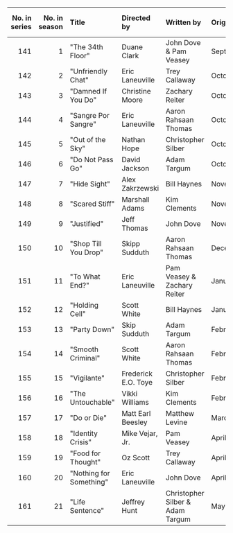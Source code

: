 |   No. in series |   No. in season | Title                   | Directed by         | Written by                       | Original air date   |   U.S. viewers (millions) |
|----------------:|----------------:|:------------------------|:--------------------|:---------------------------------|:--------------------|--------------------------:|
|             141 |               1 | "The 34th Floor"        | Duane Clark         | John Dove & Pam Veasey           | September24,2010    |                     10.35 |
|             142 |               2 | "Unfriendly Chat"       | Eric Laneuville     | Trey Callaway                    | October1,2010       |                      9.7  |
|             143 |               3 | "Damned If You Do"      | Christine Moore     | Zachary Reiter                   | October8,2010       |                      9.89 |
|             144 |               4 | "Sangre Por Sangre"     | Eric Laneuville     | Aaron Rahsaan Thomas             | October15,2010      |                      9.57 |
|             145 |               5 | "Out of the Sky"        | Nathan Hope         | Christopher Silber               | October22,2010      |                     10.25 |
|             146 |               6 | "Do Not Pass Go"        | David Jackson       | Adam Targum                      | October29,2010      |                     10.44 |
|             147 |               7 | "Hide Sight"            | Alex Zakrzewski     | Bill Haynes                      | November5,2010      |                     10.58 |
|             148 |               8 | "Scared Stiff"          | Marshall Adams      | Kim Clements                     | November12,2010     |                     10.02 |
|             149 |               9 | "Justified"             | Jeff Thomas         | John Dove                        | November19,2010     |                     10.18 |
|             150 |              10 | "Shop Till You Drop"    | Skipp Sudduth       | Aaron Rahsaan Thomas             | December3,2010      |                     10.13 |
|             151 |              11 | "To What End?"          | Eric Laneuville     | Pam Veasey & Zachary Reiter      | January7,2011       |                      9.45 |
|             152 |              12 | "Holding Cell"          | Scott White         | Bill Haynes                      | January14,2011      |                      9.56 |
|             153 |              13 | "Party Down"            | Skip Sudduth        | Adam Targum                      | February4,2011      |                      9.32 |
|             154 |              14 | "Smooth Criminal"       | Scott White         | Aaron Rahsaan Thomas             | February11,2011     |                      9.71 |
|             155 |              15 | "Vigilante"             | Frederick E.O. Toye | Christopher Silber               | February18,2011     |                     10.65 |
|             156 |              16 | "The Untouchable"       | Vikki Williams      | Kim Clements                     | February25,2011     |                     10.89 |
|             157 |              17 | "Do or Die"             | Matt Earl Beesley   | Matthew Levine                   | March11,2011        |                     10.6  |
|             158 |              18 | "Identity Crisis"       | Mike Vejar, Jr.     | Pam Veasey                       | April1,2011         |                     10.36 |
|             159 |              19 | "Food for Thought"      | Oz Scott            | Trey Callaway                    | April8,2011         |                      9.75 |
|             160 |              20 | "Nothing for Something" | Eric Laneuville     | John Dove                        | April29,2011        |                      9.19 |
|             161 |              21 | "Life Sentence"         | Jeffrey Hunt        | Christopher Silber & Adam Targum | May6,2011           |                      9.53 |